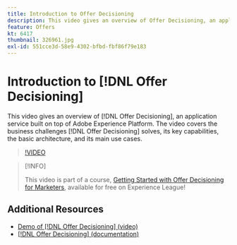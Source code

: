 ```yaml
---
title: Introduction to Offer Decisioning
description: This video gives an overview of Offer Decisioning, an application service built on top of Adobe Experience Platform.
feature: Offers
kt: 6417
thumbnail: 326961.jpg
exl-id: 551cce3d-58e9-4302-bfbd-fbf86f79e183
---
```

# Introduction to [!DNL Offer Decisioning]

This video gives an overview of [!DNL Offer Decisioning], an application service built on top of Adobe Experience Platform. The video covers the business challenges [!DNL Offer Decisioning] solves, its key capabilities, the basic architecture, and its main use cases.


>[!VIDEO](https://video.tv.adobe.com/v/326961?quality=12&learn=on)

>[!INFO]
>
> This video is part of a course, [Getting Started with Offer Decisioning for Marketers](https://experienceleague.adobe.com/?recommended=ExperiencePlatform-U-1-2020.1.offerdecisioning), available for free on Experience League!

## Additional Resources

* [Demo of [!DNL Offer Decisioning] (video)](demo-of-offer-decisioning.md)
* [[!DNL Offer Decisioning] (documentation)](https://experienceleague.adobe.com/docs/offer-decisioning/using/get-started/starting-offer-decisioning.html)
